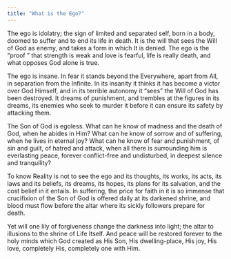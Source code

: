 ```yaml
---
title: "What is the Ego?"
---
```


The ego is idolatry; the sign of limited and separated self, born in a
body, doomed to suffer and to end its life in death. It is the will that
sees the Will of God as enemy, and takes a form in which It is denied.
The ego is the “proof ” that strength is weak and love is fearful, life
is really death, and what opposes God alone is true.

The ego is insane. In fear it stands beyond the Everywhere, apart from
All, in separation from the Infinite. In its insanity it thinks it has
become a victor over God Himself, and in its terrible autonomy it “sees”
the Will of God has been destroyed. It dreams of punishment, and
trembles at the figures in its dreams, its enemies who seek to murder it
before it can ensure its safety by attacking them.

The Son of God is egoless. What can he know of madness and the death of
God, when he abides in Him? What can he know of sorrow and of suffering,
when he lives in eternal joy? What can he know of fear and punishment,
of sin and guilt, of hatred and attack, when all there is surrounding
him is everlasting peace, forever conflict-free and undisturbed, in
deepest silence and tranquility?

To know Reality is not to see the ego and its thoughts, its works, its
acts, its laws and its beliefs, its dreams, its hopes, its plans for its
salvation, and the cost belief in it entails. In suffering, the price
for faith in it is so immense that crucifixion of the Son of God is
offered daily at its darkened shrine, and blood must flow before the
altar where its sickly followers prepare for death.

Yet will one lily of forgiveness change the darkness into light; the
altar to illusions to the shrine of Life Itself. And peace will be
restored forever to the holy minds which God created as His Son, His
dwelling-place, His joy, His love, completely His, completely one with
Him.

